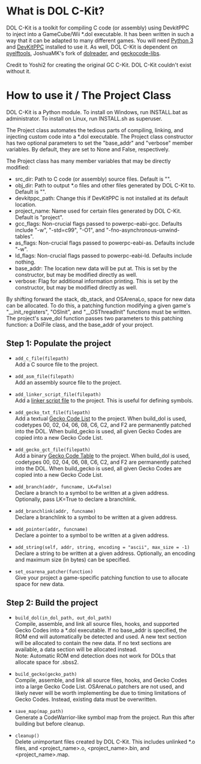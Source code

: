 # What is DOL C-Kit?
DOL C-Kit is a toolkit for compiling C code (or assembly) using DevkitPPC to inject into a GameCube/Wii \*.dol executable.  It has been written in such a way that it can be adapted to many different games.  You will need [Python 3](https://www.python.org/downloads/) and [DevKitPPC](https://devkitpro.org/wiki/Getting_Started) installed to use it.  As well, DOL C-Kit is dependent on [pyelftools](https://github.com/eliben/pyelftools), JoshuaMK's fork of [dolreader](https://github.com/JoshuaMKW/dolreader), and [geckocode-libs](https://github.com/JoshuaMKW/geckocode-libs).

Credit to Yoshi2 for creating the original GC C-Kit.  DOL C-Kit couldn't exist without it.

# How to use it / The Project Class
DOL C-Kit is a Python module.  To install on Windows, run INSTALL.bat as administrator.  To install on Linux, run INSTALL.sh as superuser.

The Project class automates the tedious parts of compiling, linking, and injecting custom code into a \*.dol executable.  The Project class constructor has two optional parameters to set the "base_addr" and "verbose" member variables.  By default, they are set to None and False, respectively.

The Project class has many member variables that may be directly modified:
* src_dir: Path to C code (or assembly) source files.  Default is "".
* obj_dir: Path to output \*.o files and other files generated by DOL C-Kit to.  Default is "".
* devkitppc_path: Change this if DevKitPPC is not installed at its default location.
* project_name: Name used for certain files generated by DOL C-Kit.  Default is "project".
* gcc_flags: Non-crucial flags passed to powerpc-eabi-gcc.  Defaults include "-w", "-std=c99", "-O1", and "-fno-asynchronous-unwind-tables".
* as_flags: Non-crucial flags passed to powerpc-eabi-as.  Defaults include "-w".
* ld_flags: Non-crucial flags passed to powerpc-eabi-ld.  Defaults include nothing.
* base_addr: The location new data will be put at.  This is set by the constructor, but may be modified directly as well.
* verbose: Flag for additional information printing.  This is set by the constructor, but may be modified directly as well.

By shifting forward the stack, db_stack, and OSArenaLo, space for new data can be allocated.  To do this, a patching function modifying a given game's "\_\_init_registers", "OSInit", and "\_\_OSThreadInit" functions must be written.  The project's save_dol function passes two parameters to this patching function: a DolFile class, and the base_addr of your project.

## Step 1: Populate the project
* `add_c_file(filepath)`<br>
Add a C source file to the project.

* `add_asm_file(filepath)`<br>
Add an assembly source file to the project.

* `add_linker_script_file(filepath)`<br>
Add a [linker script file](https://ftp.gnu.org/old-gnu/Manuals/ld-2.9.1/html_chapter/ld_3.html) to the project.  This is useful for defining symbols.

* `add_gecko_txt_file(filepath)`<br>
Add a textual [Gecko Code List](http://codes.rc24.xyz/) to the project.  When build_dol is used, codetypes 00, 02, 04, 06, 08, C6, C2, and F2 are permanently patched into the DOL.  When build_gecko is used, all given Gecko Codes are copied into a new Gecko Code List.

* `add_gecko_gct_file(filepath)`<br>
Add a binary [Gecko Code Table](http://codes.rc24.xyz/) to the project.  When build_dol is used, codetypes 00, 02, 04, 06, 08, C6, C2, and F2 are permanently patched into the DOL.  When build_gecko is used, all given Gecko Codes are copied into a new Gecko Code List.

* `add_branch(addr, funcname, LK=False)`<br>
Declare a branch to a symbol to be written at a given address.  Optionally, pass LK=True to declare a branchlink.

* `add_branchlink(addr, funcname)`<br>
Declare a branchlink to a symbol to be written at a given address.

* `add_pointer(addr, funcname)`<br>
Declare a pointer to a symbol to be written at a given address.

* `add_string(self, addr, string, encoding = "ascii", max_size = -1)`<br>
Declare a string to be written at a given address.  Optionally, an encoding and maximum size (in bytes) can be specified.

* `set_osarena_patcher(function)`<br>
Give your project a game-specific patching function to use to allocate space for new data.

## Step 2: Build the project
* `build_dol(in_dol_path, out_dol_path)`<br>
Compile, assemble, and link all source files, hooks, and supported Gecko Codes into a \*.dol executable.  If no base_addr is specified, the ROM end will automatically be detected and used.  A new text section will be allocated to contain the new data.  If no text sections are available, a data section will be allocated instead.<br>
Note: Automatic ROM end detection does not work for DOLs that allocate space for .sbss2.

* `build_gecko(gecko_path)`<br>
Compile, assemble, and link all source files, hooks, and Gecko Codes into a large Gecko Code List.  OSArenaLo patchers are not used, and likely never will be worth implementing be due to timing limitations of Gecko Codes.  Instead, existing data must be overwritten.

* `save_map(map_path)`<br>
Generate a CodeWarrior-like symbol map from the project.  Run this after building but before cleanup.

* `cleanup()`<br>
Delete unimportant files created by DOL C-Kit.  This includes unlinked \*.o files, and <project_name>.o, <project_name>.bin, and <project_name>.map.

